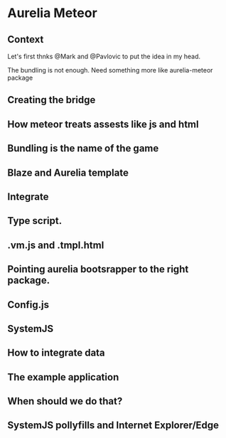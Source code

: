 # Aurelia Meteor

## Context
Let's first thnks @Mark and @Pavlovic to put the idea in my head.

The bundling is not enough. Need something more like aurelia-meteor package

## Creating the bridge

## How meteor treats assests like js and html

## Bundling is the name of the game

## Blaze and Aurelia template

## Integrate

## Type script.

## .vm.js and .tmpl.html 

## Pointing aurelia bootsrapper to the right package.

## Config.js

## SystemJS

## How to integrate data

## The example application

## When should we do that?

## SystemJS pollyfills and Internet Explorer/Edge
